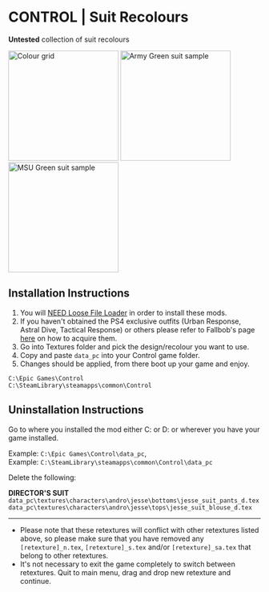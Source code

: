 # CONTROL | Suit Recolours
**Untested** collection of suit recolours

<img src="https://imgur.com/9aQmIDl.png" alt="Colour grid" style="height:220px;"> <img src="https://imgur.com/Ef8BZ8l.png" alt="Army Green suit sample" style="height:220px;"> <img src="https://imgur.com/RFwIhK6.png" alt="MSU Green suit sample" style="height:220px;">

Installation Instructions
------
1) You will <a href="https://www.nexusmods.com/control/mods/11">NEED Loose File Loader</a> in order to install these mods.
2) If you haven't obtained the PS4 exclusive outfits (Urban Response, Astral Dive, Tactical Response) or others please refer to Fallbob's page <a href="https://www.nexusmods.com/control/mods/33">here</a> on how to acquire them.
3) Go into Textures folder and pick the design/recolour you want to use.
4) Copy and paste `data_pc` into your Control game folder.
5) Changes should be applied, from there boot up your game and enjoy.

`C:\Epic Games\Control`
<br>`C:\SteamLibrary\steamapps\common\Control`

Uninstallation Instructions
------
Go to where you installed the mod either C: or D: or wherever you have your game installed.

Example: `C:\Epic Games\Control\data_pc`,
<br>Example: `C:\SteamLibrary\steamapps\common\Control\data_pc`

Delete the following:

**DIRECTOR'S SUIT**
<br>`data_pc\textures\characters\andro\jesse\bottoms\jesse_suit_pants_d.tex`
<br>`data_pc\textures\characters\andro\jesse\tops\jesse_suit_blouse_d.tex`

------

- Please note that these retextures will conflict with other retextures listed above, so please make sure that you have removed any `[retexture]_n.tex`, `[retexture]_s.tex` and/or `[retexture]_sa.tex` that belong to other retextures.
- It's not necessary to exit the game completely to switch between retextures. Quit to main menu, drag and drop new retexture and continue.

